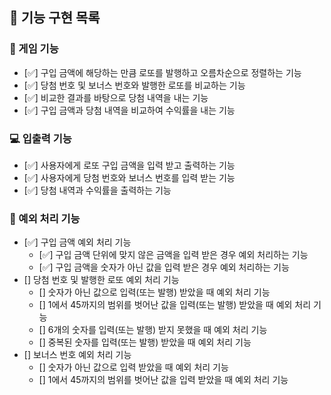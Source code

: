 ## 🧾 기능 구현 목록

### 🚀 게임 기능

- [✅] 구입 금액에 해당하는 만큼 로또를 발행하고 오름차순으로 정렬하는 기능
- [✅] 당첨 번호 및 보너스 번호와 발행한 로또를 비교하는 기능
- [✅] 비교한 결과를 바탕으로 당첨 내역을 내는 기능
- [✅] 구입 금액과 당첨 내역을 비교하여 수익률을 내는 기능

### 💻 입출력 기능

- [✅] 사용자에게 로또 구입 금액을 입력 받고 출력하는 기능
- [✅] 사용자에게 당첨 번호와 보너스 번호를 입력 받는 기능
- [✅] 당첨 내역과 수익률을 출력하는 기능

### 🚨 예외 처리 기능

- [✅] 구입 금액 예외 처리 기능
  - [✅] 구입 금액 단위에 맞지 않은 금액을 입력 받은 경우 예외 처리하는 기능
  - [✅] 구입 금액을 숫자가 아닌 값을 입력 받은 경우 예외 처리하는 기능
- [] 당첨 번호 및 발행한 로또 예외 처리 기능
  - [] 숫자가 아닌 값으로 입력(또는 발행) 받았을 때 예외 처리 기능
  - [] 1에서 45까지의 범위를 벗어난 값을 입력(또는 발행) 받았을 때 예외 처리 기능
  - [] 6개의 숫자를 입력(또는 발행) 받지 못했을 때 예외 처리 기능
  - [] 중복된 숫자를 입력(또는 발행) 받았을 때 예외 처리 기능
- [] 보너스 번호 예외 처리 기능
  - [] 숫자가 아닌 값으로 입력 받았을 때 예외 처리 기능
  - [] 1에서 45까지의 범위를 벗어난 값을 입력 받았을 때 예외 처리 기능
